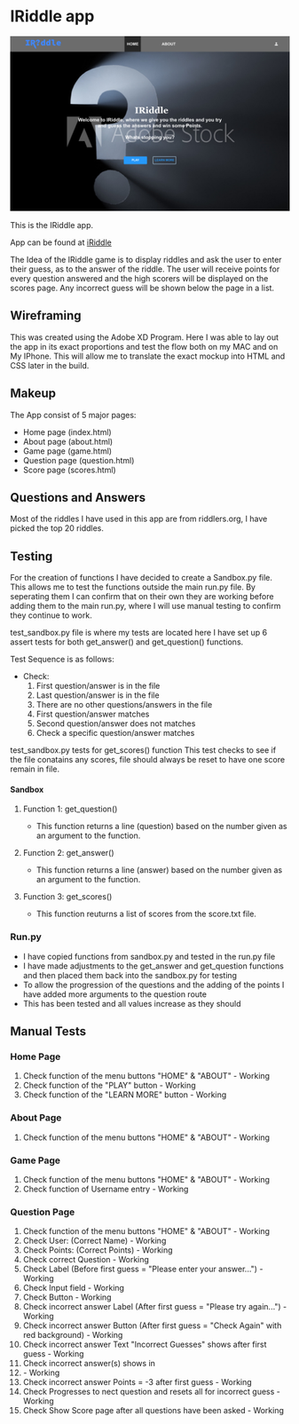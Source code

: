 # IRiddle app
![alt text](https://github.com/SlashD9/PracticalPython/blob/master/Wireframe-XD/Home.jpg?raw=true "IRiddle")

This is the IRiddle app.

App can be found at [iRiddle](http://iriddle.herokuapp.com/ "iRiddle")


The Idea of the IRiddle game is to display riddles and ask the user to enter their guess, as to the answer of the riddle.
The user will receive points for every question answered and the high scorers will be displayed on the scores page.
Any incorrect guess will be shown below the page in a list.

## Wireframing
This was created using the Adobe XD Program.
Here I was able to lay out the app in its exact proportions and
test the flow both on my MAC and on My IPhone.
This will allow me to translate the exact mockup into HTML and CSS later in the build.

## Makeup
The App consist of 5 major pages: 

* Home page (index.html)
* About page (about.html)
* Game page (game.html)
* Question page (question.html)
* Score page (scores.html)

## Questions and Answers
Most of the riddles I have used in this app are from riddlers.org, I have picked the top 20 riddles.

## Testing

For  the creation of functions I have decided to create a Sandbox.py file. This allows 
me to test the functions outside the main run.py file.
By seperating them I can confirm that on their own they are working before adding 
them to the main run.py, where I will use manual testing to confirm they continue to work.

test_sandbox.py file is where my tests are located here I have set up 6 assert 
tests for both get_answer() and get_question() functions.

Test Sequence is as follows:
* Check:
    1. First question/answer is in the file
    2. Last question/answer is in the file
    3. There are no other questions/answers in the file
    4. First question/answer matches
    5. Second question/answer does not matches
    6. Check a specific question/answer matches


test_sandbox.py tests for get_scores() function
This test checks to see if the file conatains any scores, file should always
be reset to have one score remain in file.


#### Sandbox
1. Function 1: get_question()
    * This function returns a line (question) based on the number given as an argument to the function.

2. Function 2: get_answer()
    * This function returns a line (answer) based on the number given as an argument to the function.

3. Function 3: get_scores()
    * This function reuturns a list of scores from the score.txt file.


### Run.py
* I have copied functions from sandbox.py and tested in the run.py file
* I have made adjustments to the get_answer and get_question functions and then placed them back into the sandbox.py for testing
* To allow the progression of the questions and the adding of the points I have added more arguments to the question route
* This has been tested and all values increase as they should


## Manual Tests
### Home Page
1. Check function of the menu buttons "HOME" & "ABOUT" - Working
2. Check function of the "PLAY" button - Working
3. Check function of the "LEARN MORE" button - Working


### About Page
1. Check function of the menu buttons "HOME" & "ABOUT" - Working


### Game Page
1. Check function of the menu buttons "HOME" & "ABOUT" - Working
2. Check function of Username entry - Working

### Question Page
1. Check function of the menu buttons "HOME" & "ABOUT" - Working
2. Check User: (Correct Name) - Working
3. Check Points: (Correct Points) - Working
4. Check correct Question - Working
5. Check Label (Before first guess = "Please enter your answer...") - Working
6. Check Input field - Working
7. Check Button - Working
8. Check incorrect answer Label (After first guess = "Please try again...") - Working
9. Check incorrect answer Button (After first guess = "Check Again" with red background) - Working
10. Check incorrect answer Text "Incorrect Guesses" shows after first guess - Working
11. Check incorrect answer(s) shows in <li> - Working
12. Check incorrect answer Points = -3 after first guess - Working
13. Check Progresses to nect question and resets all for incorrect guess - Working
14. Check Show Score page after all questions have been asked - Working